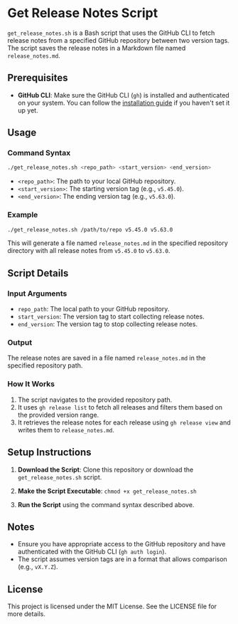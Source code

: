 # Get Release Notes Script

`get_release_notes.sh` is a Bash script that uses the GitHub CLI to fetch release notes from a specified GitHub repository between two version tags. The script saves the release notes in a Markdown file named `release_notes.md`.

## Prerequisites

- **GitHub CLI**: Make sure the GitHub CLI (`gh`) is installed and authenticated on your system. You can follow the [installation guide](https://cli.github.com/) if you haven't set it up yet.

## Usage

### Command Syntax

```bash
./get_release_notes.sh <repo_path> <start_version> <end_version>
```

- `<repo_path>`: The path to your local GitHub repository.
- `<start_version>`: The starting version tag (e.g., `v5.45.0`).
- `<end_version>`: The ending version tag (e.g., `v5.63.0`).

### Example

```bash
./get_release_notes.sh /path/to/repo v5.45.0 v5.63.0
```

This will generate a file named `release_notes.md` in the specified repository directory with all release notes from `v5.45.0` to `v5.63.0`.

## Script Details

### Input Arguments

- `repo_path`: The local path to your GitHub repository.
- `start_version`: The version tag to start collecting release notes.
- `end_version`: The version tag to stop collecting release notes.

### Output

The release notes are saved in a file named `release_notes.md` in the specified repository path.

### How It Works

1. The script navigates to the provided repository path.
2. It uses `gh release list` to fetch all releases and filters them based on the provided version range.
3. It retrieves the release notes for each release using `gh release view` and writes them to `release_notes.md`.

## Setup Instructions

1. **Download the Script**: Clone this repository or download the `get_release_notes.sh` script.
2. **Make the Script Executable**: `chmod +x get_release_notes.sh`

3. **Run the Script** using the command syntax described above.

## Notes

- Ensure you have appropriate access to the GitHub repository and have authenticated with the GitHub CLI (`gh auth login`).
- The script assumes version tags are in a format that allows comparison (e.g., `vX.Y.Z`).

## License

This project is licensed under the MIT License. See the LICENSE file for more details.
